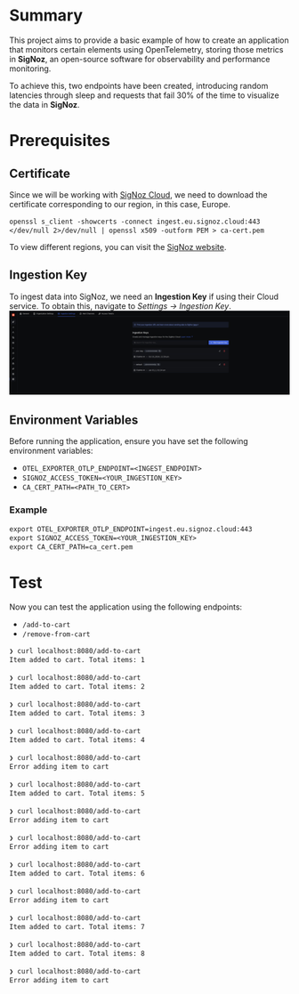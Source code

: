 # Summary
This project aims to provide a basic example of how to create an application that monitors certain elements using OpenTelemetry, storing those metrics in **SigNoz**, an open-source software for observability and performance monitoring.

To achieve this, two endpoints have been created, introducing random latencies through sleep and requests that fail 30% of the time to visualize the data in **SigNoz**.

# Prerequisites
## Certificate
Since we will be working with [SigNoz Cloud](https://signoz.io/), we need to download the certificate corresponding to our region, in this case, Europe.
```
openssl s_client -showcerts -connect ingest.eu.signoz.cloud:443 </dev/null 2>/dev/null | openssl x509 -outform PEM > ca-cert.pem
``` 


To view different regions, you can visit the [SigNoz website](https://signoz.io/docs/ingestion/signoz-cloud/overview/).

## Ingestion Key
To ingest data into SigNoz, we need an **Ingestion Key** if using their Cloud service.
To obtain this, navigate to *Settings -> Ingestion Key*.
![Ingestion Key](./images/ingestion_key.png)

## Environment Variables
Before running the application, ensure you have set the following environment variables:
- `OTEL_EXPORTER_OTLP_ENDPOINT=<INGEST_ENDPOINT>`
- `SIGNOZ_ACCESS_TOKEN=<YOUR_INGESTION_KEY>`
- `CA_CERT_PATH=<PATH_TO_CERT>`

### Example
```
export OTEL_EXPORTER_OTLP_ENDPOINT=ingest.eu.signoz.cloud:443
export SIGNOZ_ACCESS_TOKEN=<YOUR_INGESTION_KEY>
export CA_CERT_PATH=ca_cert.pem
```

# Test
Now you can test the application using the following endpoints:
- `/add-to-cart`
- `/remove-from-cart`
```
❯ curl localhost:8080/add-to-cart
Item added to cart. Total items: 1                                                                                                                                                            

❯ curl localhost:8080/add-to-cart
Item added to cart. Total items: 2                                                                                                                                                      

❯ curl localhost:8080/add-to-cart
Item added to cart. Total items: 3

❯ curl localhost:8080/add-to-cart
Item added to cart. Total items: 4

❯ curl localhost:8080/add-to-cart
Error adding item to cart

❯ curl localhost:8080/add-to-cart
Item added to cart. Total items: 5

❯ curl localhost:8080/add-to-cart
Error adding item to cart

❯ curl localhost:8080/add-to-cart
Error adding item to cart

❯ curl localhost:8080/add-to-cart
Item added to cart. Total items: 6

❯ curl localhost:8080/add-to-cart
Error adding item to cart

❯ curl localhost:8080/add-to-cart
Item added to cart. Total items: 7

❯ curl localhost:8080/add-to-cart
Item added to cart. Total items: 8

❯ curl localhost:8080/add-to-cart
Error adding item to cart

```
